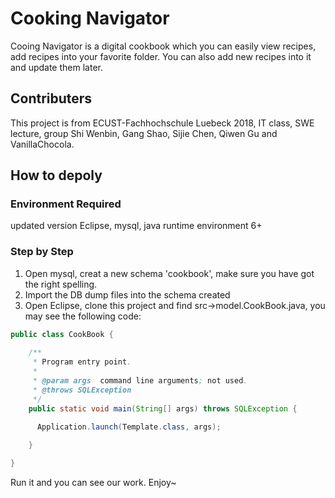 # Cooking Navigator
Cooing Navigator is a digital cookbook which you can easily view recipes, add recipes into your favorite folder. You can also add new recipes into it and update them later.

## Contributers
This project is from ECUST-Fachhochschule Luebeck 2018, IT class, SWE lecture, group Shi Wenbin, Gang Shao, Sijie Chen, Qiwen Gu and VanillaChocola.

## How to depoly
### Environment Required
updated version Eclipse, mysql, java runtime environment 6+

### Step by Step
1. Open mysql, creat a new schema 'cookbook', make sure you have got the right spelling.
2. Import the DB dump files into the schema created
3. Open Eclipse, clone this project and find src->model.CookBook.java, you may see the following code:<br/>
```Java
public class CookBook {
	
    /**
     * Program entry point.
     *
     * @param args  command line arguments; not used.
     * @throws SQLException 
     */
    public static void main(String[] args) throws SQLException {
    	
      Application.launch(Template.class, args);

    }

}
```
Run it and you can see our work. Enjoy~
